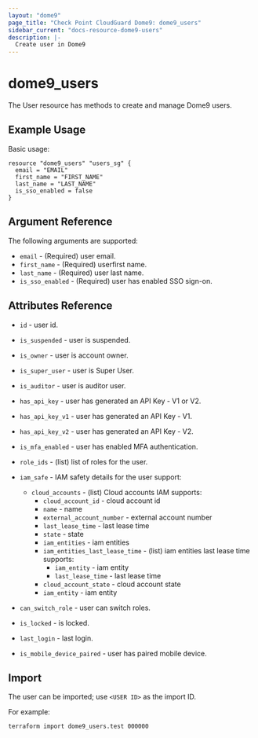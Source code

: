 ```yaml
---
layout: "dome9"
page_title: "Check Point CloudGuard Dome9: dome9_users"
sidebar_current: "docs-resource-dome9-users"
description: |-
  Create user in Dome9
---
```


# dome9_users

The User resource has methods to create and manage Dome9 users.

## Example Usage

Basic usage:

```hcl
resource "dome9_users" "users_sg" {
  email = "EMAIL"
  first_name = "FIRST_NAME"
  last_name = "LAST_NAME"
  is_sso_enabled = false
}

```

## Argument Reference

The following arguments are supported:

* `email` - (Required) user email. 
* `first_name` - (Required) userfirst name. 
* `last_name` - (Required) user last name. 
* `is_sso_enabled` - (Required) user has enabled SSO sign-on. 

## Attributes Reference

* `id` - user id.
* `is_suspended` - user is suspended.
* `is_owner` - user is account owner.
* `is_super_user` - user is Super User.
* `is_auditor` - user is auditor user.
* `has_api_key` - user has generated an API Key - V1 or V2.
* `has_api_key_v1` - user has generated an API Key - V1.
* `has_api_key_v2` - user has generated an API Key - V2.
* `is_mfa_enabled` - user has enabled MFA authentication.
* `role_ids` - (list) list of roles for the user.
* `iam_safe` - IAM safety details for the user support:
    * `cloud_accounts` - (list) Cloud accounts IAM supports:
        * `cloud_account_id` - cloud account id 
        * `name` - name 
        * `external_account_number` - external account number 
        * `last_lease_time` - last lease time 
        * `state` - state 
        * `iam_entities` - iam entities 
        * `iam_entities_last_lease_time` - (list) iam entities last lease time supports:
            * `iam_entity` - iam entity 
            * `last_lease_time` - last lease time 
        * `cloud_account_state` - cloud account state 
        * `iam_entity` - iam entity 

* `can_switch_role` - user can switch roles.
* `is_locked` - is locked.
* `last_login` - last login.
* `is_mobile_device_paired` - user has paired mobile device.


## Import 

The user can be imported; use `<USER ID>` as the import ID. 

For example:
```shell
terraform import dome9_users.test 000000
```